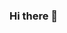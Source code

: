 ### Hi there 👋

<!--
**Youngin9210/Youngin9210** is a ✨ _special_ ✨ repository because its `README.md` (this file) appears on your GitHub profile.

Here are some ideas to get you started:

- 🔭 I’m currently working on building my portfolio to be more robust!
- 🌱 I’m currently learning REACT!
- 🤔 I’m looking for help with career opportunities.
- 💬 Ask me about my family!
- 📫 How to reach me: [kyleyoung.9210@gmail.com](mailto:kyleyoung.9210@gmail.com)
- 🔗 LinkedIn: [Kyle Young](https://www.linkedin.com/in/kyle-young-2305b032/)
- ⚡ Fun fact: I am married to an Audiologist and have 2 beautiful little girls!
-->
